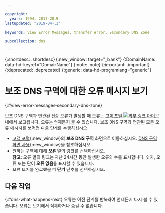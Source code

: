 ```yaml
---

copyright:
  years: 1994, 2017-2019
lastupdated: "2019-04-11"

keywords: View Error Messages, transfer error, Secondary DNS Zone

subcollection: dns

---
```


{:shortdesc: .shortdesc}
{:new_window: target="_blank"}
{:DomainName: data-hd-keyref="DomainName"}
{:note: .note}
{:important: .important}
{:deprecated: .deprecated}
{:generic: data-hd-programlang="generic"}


# 보조 DNS 구역에 대한 오류 메시지 보기
{:#view-error-messages-secondary-dns-zone}

보조 DNS 구역과 연관된 전송 오류가 발생할 때 오류는 [고객 포털 ![외부 링크 아이콘](../../icons/launch-glyph.svg "외부 링크 아이콘")](https://{DomainName}/) 내에서 보고됩니다. 오류는 언제든지 볼 수 있습니다. 보조 DNS 구역과 연관된 모든 오류 메시지를 보려면 다음 단계를 수행하십시오.

* [고객 포털](https://{DomainName}/){:new_window}의 **보조 DNS 구역** 화면으로 이동하십시오. [DNS 구역 화면 사용](/docs/infrastructure/dns?topic=dns-use-the-dns-zones-screens#use-the-dns-zones-screens){:new_window}을 참조하십시오.
* 원하는 구역에 대해 **오류** 열의 링크를 선택하십시오. <br/>**참고:** 오류 열의 링크는 지난 24시간 동안 발생한 오류의 수를 표시합니다. 숫자, 오류 또는 단어 **오류 없음**을 표시할 수 있습니다.
* 오류 보기를 완료했을 때 **닫기** 단추를 선택하십시오.

## 다음 작업
{:#dns-what-happens-next}
오류는 이전 단계를 반복하여 언제든지 다시 볼 수 있습니다. 오류는 보기에서 삭제하거나 숨길 수 없습니다.
